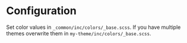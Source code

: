 # Configuration

Set color values in `_common/inc/colors/_base.scss`. If you have multiple themes overwrite them in `my-theme/inc/colors/_base.scss`.